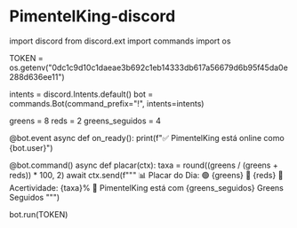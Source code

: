 # PimentelKing-discord 
import discord
from discord.ext import commands
import os

TOKEN = os.getenv("0dc1c9d10c1daeae3b692c1eb14333db617a56679d6b95f45da0e288d636ee11")

intents = discord.Intents.default()
bot = commands.Bot(command_prefix="!", intents=intents)

greens = 8
reds = 2
greens_seguidos = 4

@bot.event
async def on_ready():
    print(f"✅ PimentelKing está online como {bot.user}")

@bot.command()
async def placar(ctx):
    taxa = round((greens / (greens + reds)) * 100, 2)
    await ctx.send(f"""
📊 Placar do Dia: 🟢 {greens} 🔴 {reds}
🎯 Acertividade: {taxa}%
👑 PimentelKing está com {greens_seguidos} Greens Seguidos
""")

bot.run(TOKEN)


